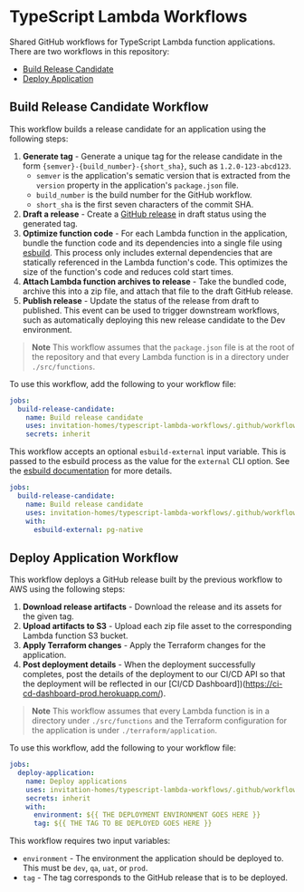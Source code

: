 
# TypeScript Lambda Workflows

Shared GitHub workflows for TypeScript Lambda function applications. There are two workflows in this repository:

* [Build Release Candidate](#Build-Release-Candidate-Workflow)
* [Deploy Application](#Deploy-Applicaiton-Workflow)

## Build Release Candidate Workflow

This workflow builds a release candidate for an application using the following steps:

1. **Generate tag** - Generate a unique tag for the release candidate in the form `{semver}-{build_number}-{short_sha}`, such as `1.2.0-123-abcd123`.
    * `semver` is the application's sematic version that is extracted from the `version` property in the application's `package.json` file.
    * `build_number` is the build number for the GitHub workflow.
    * `short_sha` is the first seven characters of the commit SHA.
1. **Draft a release** - Create a [GitHub release](https://docs.github.com/en/repositories/releasing-projects-on-github/about-releases) in draft status using the generated tag.
1. **Optimize function code** - For each Lambda function in the application, bundle the function code and its dependencies into a single file using [esbuild](https://esbuild.github.io/). This process only includes external dependencies that are statically referenced in the Lambda function's code. This optimizes the size of the function's code and reduces cold start times.
1. **Attach Lambda function archives to release** - Take the bundled code, archive this into a zip file, and attach that file to the draft GitHub release.
1. **Publish release** - Update the status of the release from draft to published. This event can be used to trigger downstream workflows, such as automatically deploying this new release candidate to the Dev environment.

> **Note**
> This workflow assumes that the `package.json` file is at the root of the repository and that every Lambda function is in a directory under `./src/functions`.

To use this workflow, add the following to your workflow file:

```yaml
jobs:
  build-release-candidate:
    name: Build release candidate
    uses: invitation-homes/typescript-lambda-workflows/.github/workflows/build-release-candidate.yml@v1
    secrets: inherit
```

This workflow accepts an optional `esbuild-external` input variable. This is passed to the esbuild process as the value for the `external` CLI option. See the [esbuild documentation](https://esbuild.github.io/api/#external) for more details.

```yaml
jobs:
  build-release-candidate:
    name: Build release candidate
    uses: invitation-homes/typescript-lambda-workflows/.github/workflows/build-release-candidate.yml@v1
    with:
      esbuild-external: pg-native
```

## Deploy Application Workflow

This workflow deploys a GitHub release built by the previous workflow to AWS using the following steps:

1. **Download release artifacts** - Download the release and its assets for the given tag.
1. **Upload artifacts to S3** - Upload each zip file asset to the corresponding Lambda function S3 bucket.
1. **Apply Terraform changes** - Apply the Terraform changes for the application.
1. **Post deployment details** - When the deployment successfully completes, post the details of the deployment to our CI/CD API so that the deployment will be reflected in our [CI/CD Dashboard])(https://ci-cd-dashboard-prod.herokuapp.com/).

> **Note**
> This workflow assumes that every Lambda function is in a directory under `./src/functions` and the Terraform configuration for the application is under `./terraform/application`.

To use this workflow, add the following to your workflow file:

```yaml
jobs:
  deploy-application:
    name: Deploy applications
    uses: invitation-homes/typescript-lambda-workflows/.github/workflows/deploy-application.yml@v1
    secrets: inherit
    with:
      environment: ${{ THE DEPLOYMENT ENVIRONMENT GOES HERE }}
      tag: ${{ THE TAG TO BE DEPLOYED GOES HERE }}
```

This workflow requires two input variables:
* `environment` - The environment the application should be deployed to. This must be `dev`, `qa`, `uat`, or `prod`.
* `tag` - The tag corresponds to the GitHub release that is to be deployed.